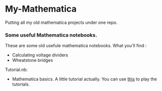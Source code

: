 My-Mathematica
==============

Putting all my old mathematica projects under one repo.

### Some useful Mathematica notebooks.
These are some old usefule mathematica notebooks. 
What you'll find : 
* Calculating voltage dividers
* Wheatstone bridges

Tutorial.nb:
* Mathematica basics. A little tutorial actually.
You can use [this](http://www.wolfram.com/products/player/) to play the tutorials. 
